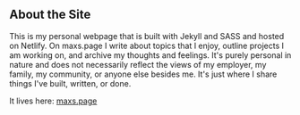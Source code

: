 ## About the Site

This is my personal webpage that is built with Jekyll and SASS and hosted on Netlify. On maxs.page I write about topics that I enjoy, outline projects I am working on, and archive my thoughts and feelings. It's purely personal in nature and does not necessarily reflect the views of my employer, my family, my community, or anyone else besides me. It's just where I share things I've built, written, or done.

It lives here: [maxs.page](https://maxs.page)

